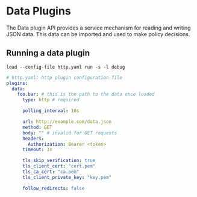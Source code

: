 # Data Plugins

The Data plugin API provides a service mechanism for reading and writing JSON data.
This data can be imported and used to make policy decisions.

## Running a data plugin

```shell
load --config-file http.yaml run -s -l debug
```
```yaml
# http.yaml: http plugin configuration file
plugins:
  data:
    foo.bar: # this is the path to the data once loaded
      type: http # required

      polling_interval: 10s

      url: http://example.com/data.json
      method: GET
      body: "" # invalid for GET requests
      headers:
        Authorization: Bearer <token>
      timeout: 1s

      tls_skip_verification: true
      tls_client_cert: "cert.pem"
      tls_ca_cert: "ca.pem"
      tls_client_private_key: "key.pem"

      follow_redirects: false
```
